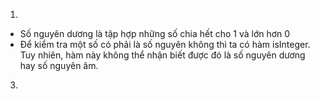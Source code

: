 1. 
- Số nguyên dương là tập hợp những số chia hết cho 1 và lớn hơn 0
- Để kiểm tra một số có phải là số nguyên không thì ta có hàm isInteger. Tuy nhiên, hàm này không thể nhận biết được đó là số nguyên dương hay số nguyên âm.

3.

